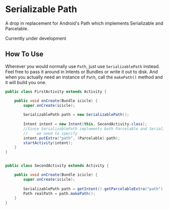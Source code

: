 Serializable Path
=================

A drop in replacement for Android's Path which implements Serializable and Parcelable.

Currently under development

How To Use
----------

Wherever you would normally use `Path`, just use `SerializablePath` instead. Feel free to pass it 
around in Intents or Bundles or write it out to disk. And when you actually need an instance of 
`Path`, call the `makePath()` method and it will build you one.

```java
public class FirstActivity extends Activity {

    public void onCreate(Bundle icicle) {
        super.onCreate(icicle);
        
        SerializablePath path = new SerializablePath();
        
        Intent intent = new Intent(this, SecondActivity.class);
        //Since SerializablePath implements both Parcelable and Serializable, 
        //    we need to specify
        intent.putExtra("path", (Parcelable) path);
        startActivity(intent);
    }
}


public class SecondActivity extends Activity {

    public void onCreate(Bundle icicle) {
        super.onCreate(icicle);
        
        SerializablePath path = getIntent().getParcelableExtra("path");
        Path realPath = path.makePath();
    }
}
```
